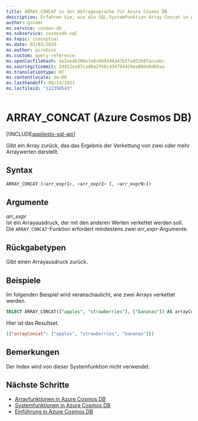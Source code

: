 ```yaml
---
title: ARRAY_CONCAT in der Abfragesprache für Azure Cosmos DB
description: Erfahren Sie, wie die SQL-Systemfunktion Array Concat in Azure Cosmos DB verwendet wird, um ein Array zurückzugeben, das das Ergebnis der Verkettung von mehreren Arraywerten ist.
author: ginamr
ms.service: cosmos-db
ms.subservice: cosmosdb-sql
ms.topic: conceptual
ms.date: 03/03/2020
ms.author: girobins
ms.custom: query-reference
ms.openlocfilehash: da2ae4b30be7e8c089344a47b5fad52b07accebc
ms.sourcegitcommit: 2d412ea97cad0a2f66c434794429ea80da9d65aa
ms.translationtype: HT
ms.contentlocale: de-DE
ms.lasthandoff: 08/14/2021
ms.locfileid: "122350543"
---
```

# <a name="array_concat-azure-cosmos-db"></a>ARRAY_CONCAT (Azure Cosmos DB)
[!INCLUDE[appliesto-sql-api](../includes/appliesto-sql-api.md)]

 Gibt ein Array zurück, das das Ergebnis der Verkettung von zwei oder mehr Arraywerten darstellt.  
  
## <a name="syntax"></a>Syntax
  
```sql
ARRAY_CONCAT (<arr_expr1>, <arr_expr2> [, <arr_exprN>])  
```  
  
## <a name="arguments"></a>Argumente
  
*arr_expr*  
   Ist ein Arrayausdruck, der mit den anderen Werten verkettet werden soll. Die `ARRAY_CONCAT`-Funktion erfordert mindestens zwei *arr_expr*-Argumente.  
  
## <a name="return-types"></a>Rückgabetypen
  
  Gibt einen Arrayausdruck zurück.  
  
## <a name="examples"></a>Beispiele
  
  Im folgenden Beispiel wird veranschaulicht, wie zwei Arrays verkettet werden.  
  
```sql
SELECT ARRAY_CONCAT(["apples", "strawberries"], ["bananas"]) AS arrayConcat 
```  
  
 Hier ist das Resultset.  
  
```json
[{"arrayConcat": ["apples", "strawberries", "bananas"]}]  
```  
  
## <a name="remarks"></a>Bemerkungen

Der Index wird von dieser Systemfunktion nicht verwendet.

## <a name="next-steps"></a>Nächste Schritte

- [Arrayfunktionen in Azure Cosmos DB](sql-query-array-functions.md)
- [Systemfunktionen in Azure Cosmos DB](sql-query-system-functions.md)
- [Einführung in Azure Cosmos DB](../introduction.md)

